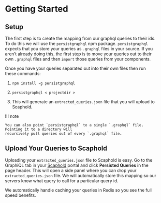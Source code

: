 # Getting Started

## Setup

The first step is to create the mapping from our graphql queries to their ids. To do this we
will use the `persistgraphql` npm package. `persistgraphql` expects that you store your
queries as `.graphql` files in your source. If you aren't already doing this, the first step
is to move your queries out to their own `.graphql` files and then `import` those queries from your
components.

Once you have your queries separated out into their own files then run these commands:

1. `npm install -g persistgraphql`

2. `persistgraphql < projectdir >`

3. This will generate an `extracted_queries.json` file that you will upload to Scaphold.

!!! note

    You can also point `persistgraphql` to a single `.graphql` file. Pointing it to a directory will
    recursively pull queries out of every `.graphql` file.

## Upload Your Queries to Scaphold

Uploading your `extracted_queries.json` file to Scaphold is easy. Go to the GraphiQL tab in your
[Scaphold](https://scaphold.io) portal and click **Persisted Queries** in the page header. This
will open a side panel where you can drop your `extracted_queries.json` file.
We will automatically store this mapping so our servers know what query to call for a
particular query id.

<aside class="notice">
We automatically handle caching your queries in Redis so you see the full speed benefits.
</aside>